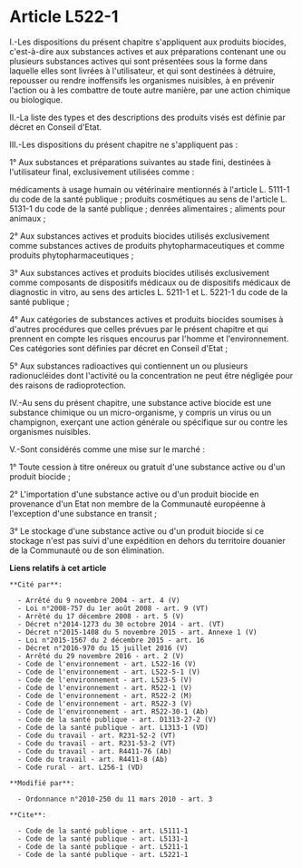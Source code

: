 # Article L522-1

I.-Les dispositions du présent chapitre s'appliquent aux produits biocides, c'est-à-dire aux substances actives et aux
préparations contenant une ou plusieurs substances actives qui sont présentées sous la forme dans laquelle elles sont livrées
à l'utilisateur, et qui sont destinées à détruire, repousser ou rendre inoffensifs les organismes nuisibles, à en prévenir
l'action ou à les combattre de toute autre manière, par une action chimique ou biologique. 

II.-La liste des types et des descriptions des produits visés est définie par décret en Conseil d'Etat. 

III.-Les dispositions du présent chapitre ne s'appliquent pas : 

1° Aux substances et préparations suivantes au stade fini, destinées à l'utilisateur final, exclusivement utilisées comme : 

médicaments à usage humain ou vétérinaire mentionnés à l'article L. 5111-1 du code de la santé publique ; produits
cosmétiques au sens de l'article L. 5131-1 du code de la santé publique ; denrées alimentaires ; aliments pour animaux ; 

2° Aux substances actives et produits biocides utilisés exclusivement comme substances actives de produits
phytopharmaceutiques et comme produits phytopharmaceutiques ; 

3° Aux substances actives et produits biocides utilisés exclusivement comme composants de dispositifs médicaux ou de
dispositifs médicaux de diagnostic in vitro, au sens des articles L. 5211-1 et L. 5221-1 du code de la santé publique ; 

4° Aux catégories de substances actives et produits biocides soumises à d'autres procédures que celles prévues par le présent
chapitre et qui prennent en compte les risques encourus par l'homme et l'environnement. Ces catégories sont définies par
décret en Conseil d'Etat ; 

5° Aux substances radioactives qui contiennent un ou plusieurs radionucléides dont l'activité ou la concentration ne peut
être négligée pour des raisons de radioprotection. 

IV.-Au sens du présent chapitre, une substance active biocide est une substance chimique ou un micro-organisme, y compris un
virus ou un champignon, exerçant une action générale ou spécifique sur ou contre les organismes nuisibles.

V.-Sont considérés comme une mise sur le marché : 

1° Toute cession à titre onéreux ou gratuit d'une substance active ou d'un produit biocide ; 

2° L'importation d'une substance active ou d'un produit biocide en provenance d'un Etat non membre de la Communauté
européenne à l'exception d'une substance en transit ; 

3° Le stockage d'une substance active ou d'un produit biocide si ce stockage n'est pas suivi d'une expédition en dehors du
territoire douanier de la Communauté ou de son élimination.

**Liens relatifs à cet article**

	**Cité par**:

	  - Arrêté du 9 novembre 2004 - art. 4 (V)
	  - Loi n°2008-757 du 1er août 2008 - art. 9 (VT)
	  - Arrêté du 17 décembre 2008 - art. 5 (V)
	  - Décret n°2014-1273 du 30 octobre 2014 - art. (VT)
	  - Décret n°2015-1408 du 5 novembre 2015 - art. Annexe 1 (V)
	  - Loi n°2015-1567 du 2 décembre 2015 - art. 16
	  - Décret n°2016-970 du 15 juillet 2016 (V)
	  - Arrêté du 29 novembre 2016 - art. 2 (V)
	  - Code de l'environnement - art. L522-16 (V)
	  - Code de l'environnement - art. L522-5-1 (V)
	  - Code de l'environnement - art. L523-5 (V)
	  - Code de l'environnement - art. R522-1 (V)
	  - Code de l'environnement - art. R522-2 (M)
	  - Code de l'environnement - art. R522-3 (V)
	  - Code de l'environnement - art. R522-30-1 (Ab)
	  - Code de la santé publique - art. D1313-27-2 (V)
	  - Code de la santé publique - art. L1313-1 (VD)
	  - Code du travail - art. R231-52-2 (VT)
	  - Code du travail - art. R231-53-2 (VT)
	  - Code du travail - art. R4411-76 (Ab)
	  - Code du travail - art. R4411-8 (Ab)
	  - Code rural - art. L256-1 (VD)

	**Modifié par**:

	  - Ordonnance n°2010-250 du 11 mars 2010 - art. 3

	**Cite**:

	  - Code de la santé publique - art. L5111-1
	  - Code de la santé publique - art. L5131-1
	  - Code de la santé publique - art. L5211-1
	  - Code de la santé publique - art. L5221-1

